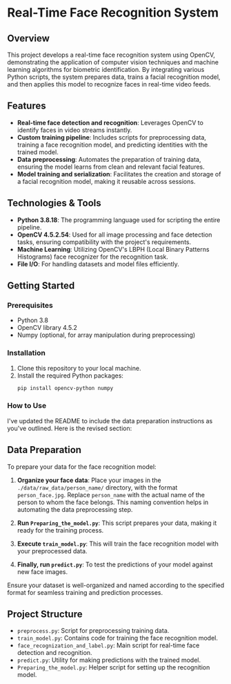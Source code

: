 # Real-Time Face Recognition System

## Overview
This project develops a real-time face recognition system using OpenCV, demonstrating the application of computer vision techniques and machine learning algorithms for biometric identification. By integrating various Python scripts, the system prepares data, trains a facial recognition model, and then applies this model to recognize faces in real-time video feeds.

## Features
- **Real-time face detection and recognition**: Leverages OpenCV to identify faces in video streams instantly.
- **Custom training pipeline**: Includes scripts for preprocessing data, training a face recognition model, and predicting identities with the trained model.
- **Data preprocessing**: Automates the preparation of training data, ensuring the model learns from clean and relevant facial features.
- **Model training and serialization**: Facilitates the creation and storage of a facial recognition model, making it reusable across sessions.


## Technologies & Tools
- **Python 3.8.18**: The programming language used for scripting the entire pipeline. 
- **OpenCV 4.5.2.54**: Used for all image processing and face detection tasks, ensuring compatibility with the project's requirements.
- **Machine Learning**: Utilizing OpenCV's LBPH (Local Binary Patterns Histograms) face recognizer for the recognition task.
- **File I/O**: For handling datasets and model files efficiently.


## Getting Started
### Prerequisites
- Python 3.8
- OpenCV library 4.5.2
- Numpy (optional, for array manipulation during preprocessing)

### Installation
1. Clone this repository to your local machine.
2. Install the required Python packages:
   ```bash
   pip install opencv-python numpy
   ```

### How to Use
I've updated the README to include the data preparation instructions as you've outlined. Here is the revised section:


## Data Preparation
To prepare your data for the face recognition model:

1. **Organize your face data**: Place your images in the `./data/raw_data/person_name/` directory, with the format `person_face.jpg`. Replace `person_name` with the actual name of the person to whom the face belongs. This naming convention helps in automating the data preprocessing step.

2. **Run `Preparing_the_model.py`**: This script prepares your data, making it ready for the training process.

3. **Execute `train_model.py`**: This will train the face recognition model with your preprocessed data.

4. **Finally, run `predict.py`**: To test the predictions of your model against new face images.

Ensure your dataset is well-organized and named according to the specified format for seamless training and prediction processes.



## Project Structure
- `preprocess.py`: Script for preprocessing training data.
- `train_model.py`: Contains code for training the face recognition model.
- `face_recognization_and_label.py`: Main script for real-time face detection and recognition.
- `predict.py`: Utility for making predictions with the trained model.
- `Preparing_the_model.py`: Helper script for setting up the recognition model.


